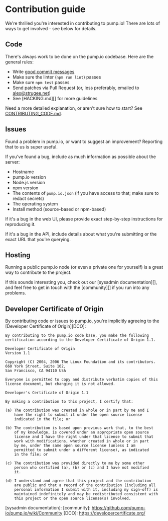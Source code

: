 # Contribution guide

We're thrilled you're interested in contributing to pump.io! There are lots of ways to get involved - see below for details.

## Code

There's always work to be done on the pump.io codebase. Here are the general rules:

* Write [good commit messages][commits]
* Make sure the linter (`npm run lint`) passes
* Make sure `npm test` passes
* Send patches via Pull Request (or, less preferably, emailed to <alex@strugee.net>)
* See [HACKING.md][] for more guidelines

Need a more detailed explanation, or aren't sure how to start? See [CONTRIBUTING_CODE.md][].

## Issues

Found a problem in pump.io, or want to suggest an improvement? Reporting that to us is super useful.

If you've found a bug, include as much information as possible about the server:

* Hostname
* pump.io version
* Node.js version
* npm version
* The contents of `pump.io.json` (if you have access to that; make sure to redact secrets)
* The operating system
* Install method (source-based or npm-based)

If it's a bug in the web UI, please provide exact step-by-step instructions for reproducing it.

If it's a bug in the API, include details about what you're submitting or the exact URL that you're querying.

## Hosting

Running a public pump.io node (or even a private one for yourself) is a great way to contribute to the project.

If this sounds interesting you, check out our [sysadmin documentation][], and feel free to get in touch with the [community][] if you run into any problems.

## Developer Certificate of Origin

By contributing code or issues to pump.io, you're implicitly agreeing to the [Developer Certificate of Origin][DCO]:

```
By contributing to the pump.io code base, you make the following
certification according to the Developer Certificate of Origin 1.1.

Developer Certificate of Origin
Version 1.1

Copyright (C) 2004, 2006 The Linux Foundation and its contributors.
660 York Street, Suite 102,
San Francisco, CA 94110 USA

Everyone is permitted to copy and distribute verbatim copies of this
license document, but changing it is not allowed.

Developer's Certificate of Origin 1.1

By making a contribution to this project, I certify that:

(a) The contribution was created in whole or in part by me and I
    have the right to submit it under the open source license
    indicated in the file; or

(b) The contribution is based upon previous work that, to the best
    of my knowledge, is covered under an appropriate open source
    license and I have the right under that license to submit that
    work with modifications, whether created in whole or in part
    by me, under the same open source license (unless I am
    permitted to submit under a different license), as indicated
    in the file; or

(c) The contribution was provided directly to me by some other
    person who certified (a), (b) or (c) and I have not modified
    it.

(d) I understand and agree that this project and the contribution
    are public and that a record of the contribution (including all
    personal information I submit with it, including my sign-off) is
    maintained indefinitely and may be redistributed consistent with
    this project or the open source license(s) involved.
```

 [commits]: https://chris.beams.io/posts/git-commit/
 [CONTRIBUTING_CODE.md]: https://github.com/pump-io/pump.io/blob/master/doc/CONTRIBUTING_CODE.md
 [sysadmin documentation]: 
 [community]: https://github.com/pump-io/pump.io/wiki/Community
 [DCO]: https://developercertificate.org/
